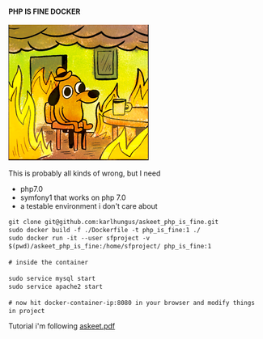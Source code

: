 #### PHP IS FINE DOCKER

![](./files/fine.png)

This is probably all kinds of wrong, but I need

 - php7.0
 - symfony1 that works on php 7.0
 - a testable environment i don't care about

```
git clone git@github.com:karlhungus/askeet_php_is_fine.git
sudo docker build -f ./Dockerfile -t php_is_fine:1 ./
sudo docker run -it --user sfproject -v $(pwd)/askeet_php_is_fine:/home/sfproject/ php_is_fine:1

# inside the container

sudo service mysql start
sudo service apache2 start

# now hit docker-container-ip:8080 in your browser and modify things in project
```

Tutorial i'm following [askeet.pdf](./files/askeet-1.0-en.pdf)

